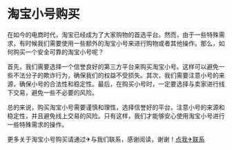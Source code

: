# 淘宝小号购买

在如今的电商时代，淘宝已经成为了大家购物的首选平台。然而，由于一些特殊需求，有时候我们需要使用一些额外的淘宝小号来进行购物或者其他操作。那么，如何购买一个安全可靠的淘宝小号呢？

首先，我们需要选择一个信誉良好的第三方平台来购买淘宝小号。这样可以避免一些不法分子的欺诈行为，确保我们的权益不受损失。其次，我们需要注意小号的来源，确保小号的合法性和稳定性。最后，在购买小号时，一定要选择与卖家进行线下交易，避免一些不必要的风险。

总的来说，购买淘宝小号需要谨慎和理性，选择信誉好的平台，注意小号的来源和稳定性，并且避免线上交易的风险。只有这样，我们才能够安心使用淘宝小号进行一些特殊需求的操作。

更多关于淘宝小号购买请通过✈与我们联系，感谢阅读，谢谢！[点我✈联系](https://sms.k02.cc)